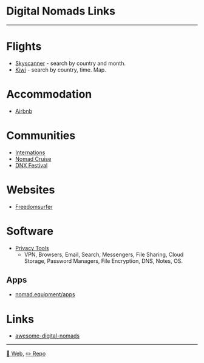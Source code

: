 # Digital Nomads Links

---

# Flights

* [Skyscanner](http://skyscanner.com/) - search by country and month.
* [Kiwi](https://www.kiwi.com) - search by country, time. Map.

# Accommodation

* [Airbnb](https://www.airbnb.com/)

# Communities

* [Internations](https://www.internations.org/)
* [Nomad Cruise](https://www.nomadcruise.com/)
* [DNX Festival](https://www.dnxfestival.com/)

# Websites

* [Freedomsurfer](https://www.freedomsurfer.com/)

# Software

* [Privacy Tools](https://www.privacytools.io/)
  * VPN, Browsers, Email, Search, Messengers, File Sharing, Cloud Storage, Password Managers, File Encryption, DNS, Notes, OS. 

## Apps

* [nomad.equipment/apps](http://nomad.equipment/apps/)


# Links

* [awesome-digital-nomads](https://github.com/cbovis/awesome-digital-nomads)

---
[🔗 Web](https://intershore.github.io/digital-nomads/), [✏️ Repo](https://github.com/intershore/digital-nomads/)
